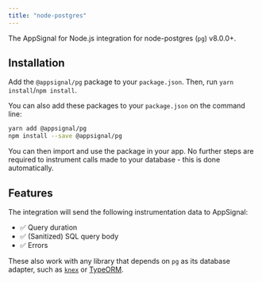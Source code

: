```yaml
---
title: "node-postgres"
---
```


The AppSignal for Node.js integration for node-postgres (`pg`) v8.0.0+.

## Installation

Add the `@appsignal/pg` package to your `package.json`. Then, run `yarn install`/`npm install`.

You can also add these packages to your `package.json` on the command line:

```bash
yarn add @appsignal/pg
npm install --save @appsignal/pg
```

You can then import and use the package in your app. No further steps are required to instrument calls made to your database - this is done automatically. 

## Features

The integration will send the following instrumentation data to AppSignal:

- ✅ Query duration
- ✅ (Sanitized) SQL query body
- ✅ Errors

These also work with any library that depends on `pg` as its database adapter, such as [`knex`](https://github.com/knex/knex) or [TypeORM](https://github.com/typeorm/typeorm).
